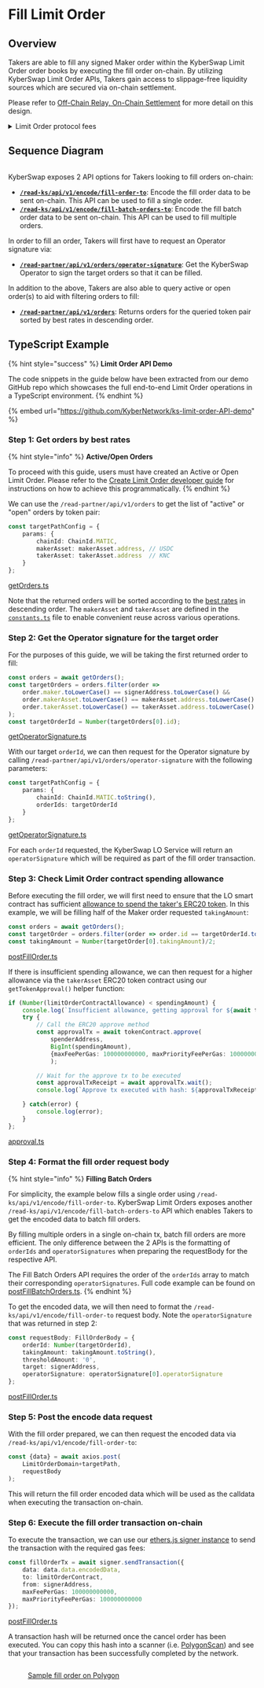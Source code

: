 # Fill Limit Order

## Overview

Takers are able to fill any signed Maker order within the KyberSwap Limit Order order books by executing the fill order on-chain. By utilizing KyberSwap Limit Order APIs, Takers gain access to slippage-free liquidity sources which are secured via on-chain settlement.

Please refer to [Off-Chain Relay, On-Chain Settlement](../concepts/off-chain-relay.md) for more detail on this design.

<details>

<summary>Limit Order protocol fees</summary>

To support the continued development of the Limit Orders feature, KyberSwap will charge variable taker fees for orders filled on the following chains:

* Ethereum (ChainID: 1)
* BSC (ChainID: 56)
* Arbitrum (ChainID: 42161)
* Polygon PoS (ChainID: 137)
* Optimism (ChainID: 10)
* Avalanche (ChainID: 43114)
* Fantom (ChainID: 250)

The fees charged will be according to the most exotic token in the trading pair. The section below lists the fees whereby the highest fee category will apply based on the classification of the input and output tokens. There are 4 categories of tokens with an additional special category for trades involving KNC.

**Super stable (0.01%)**

* Ethereum (ChainID: 1)
  * USDC: [`0xa0b86991c6218b36c1d19d4a2e9eb0ce3606eb48`](https://etherscan.io/address/0xa0b86991c6218b36c1d19d4a2e9eb0ce3606eb48)
  * USDT: [`0xdac17f958d2ee523a2206206994597c13d831ec7`](https://etherscan.io/address/0xdac17f958d2ee523a2206206994597c13d831ec7)
  * DAI: [`0x6b175474e89094c44da98b954eedeac495271d0f`](https://etherscan.io/address/0x6b175474e89094c44da98b954eedeac495271d0f)
* BSC (ChainID: 56)
  * USDT: [`0x55d398326f99059ff775485246999027b3197955`](https://bscscan.com/address/0x55d398326f99059ff775485246999027b3197955)
  * USDC: [`0x8ac76a51cc950d9822d68b83fe1ad97b32cd580d`](https://bscscan.com/address/0x8ac76a51cc950d9822d68b83fe1ad97b32cd580d)
  * DAI: [`0x1af3f329e8be154074d8769d1ffa4ee058b1dbc3`](https://bscscan.com/address/0x1af3f329e8be154074d8769d1ffa4ee058b1dbc3)&#x20;
  * BUSD: [`0xe9e7cea3dedca5984780bafc599bd69add087d56`](https://bscscan.com/address/0xe9e7cea3dedca5984780bafc599bd69add087d56)
* Arbitrum (ChainID: 42161)
  * USDT: [`0xFd086bC7CD5C481DCC9C85ebE478A1C0b69FCbb9`](https://arbiscan.io/address/0xFd086bC7CD5C481DCC9C85ebE478A1C0b69FCbb9)
  * USDC: [`0xaf88d065e77c8cC2239327C5EDb3A432268e5831`](https://arbiscan.io/address/0xaf88d065e77c8cC2239327C5EDb3A432268e5831)
  * DAI: [`0xDA10009cBd5D07dd0CeCc66161FC93D7c9000da1`](https://arbiscan.io/address/0xDA10009cBd5D07dd0CeCc66161FC93D7c9000da1)
* Polygon (ChainID: 137)
  * USDT: [`0xc2132d05d31c914a87c6611c10748aeb04b58e8f`](https://polygonscan.com/address/0xc2132d05d31c914a87c6611c10748aeb04b58e8f)
  * USDC: [`0x2791bca1f2de4661ed88a30c99a7a9449aa84174`](https://polygonscan.com/address/0x2791bca1f2de4661ed88a30c99a7a9449aa84174)
  * DAI: [`0x8f3Cf7ad23Cd3CaDbD9735AFf958023239c6A063`](https://polygonscan.com/address/0x8f3Cf7ad23Cd3CaDbD9735AFf958023239c6A063)
* Optimism (ChainID: 10)
  * USDT: [`0x94b008aa00579c1307b0ef2c499ad98a8ce58e58`](https://optimistic.etherscan.io/address/0x94b008aa00579c1307b0ef2c499ad98a8ce58e58)
  * USDC: [`0x7f5c764cbc14f9669b88837ca1490cca17c31607`](https://optimistic.etherscan.io/address/0x7f5c764cbc14f9669b88837ca1490cca17c31607)
  * DAI: [`0xda10009cbd5d07dd0cecc66161fc93d7c9000da1`](https://optimistic.etherscan.io/address/0xda10009cbd5d07dd0cecc66161fc93d7c9000da1)
* Avalanche (ChainID: 43114)
  * USDT: [`0x9702230A8Ea53601f5cD2dc00fDBc13d4dF4A8c7`](https://snowtrace.io/address/0x9702230A8Ea53601f5cD2dc00fDBc13d4dF4A8c7)
  * USDC: [`0xB97EF9Ef8734C71904D8002F8b6Bc66Dd9c48a6E`](https://snowtrace.io/address/0xB97EF9Ef8734C71904D8002F8b6Bc66Dd9c48a6E)
  * DAI.e: [`0xd586E7F844cEa2F87f50152665BCbc2C279D8d70`](https://snowtrace.io/address/0xd586E7F844cEa2F87f50152665BCbc2C279D8d70)
  * USDT.e: [`0xc7198437980c041c805A1EDcbA50c1Ce5db95118`](https://snowtrace.io/address/0xc7198437980c041c805A1EDcbA50c1Ce5db95118)
  * USDC.e: [`0xA7D7079b0FEaD91F3e65f86E8915Cb59c1a4C664`](https://snowtrace.io/address/0xA7D7079b0FEaD91F3e65f86E8915Cb59c1a4C664)
* Fantom (ChainID: 250)
  * fUSDT: [`0x049d68029688eabf473097a2fc38ef61633a3c7a`](https://ftmscan.com/address/0x049d68029688eabf473097a2fc38ef61633a3c7a)
  * USDC: [`0x04068DA6C83AFCFA0e13ba15A6696662335D5B75`](https://ftmscan.com/address/0x04068DA6C83AFCFA0e13ba15A6696662335D5B75)
  * DAI: [`0x8D11eC38a3EB5E956B052f67Da8Bdc9bef8Abf3E`](https://ftmscan.com/address/0x8D11eC38a3EB5E956B052f67Da8Bdc9bef8Abf3E)

**Stable (0.02%)**

* Ethereum (ChainID: 1)
  * MAI: [`0x8D6CeBD76f18E1558D4DB88138e2DeFB3909fAD6`](https://etherscan.io/address/0x8D6CeBD76f18E1558D4DB88138e2DeFB3909fAD6)
  * BOB: [`0xB0B195aEFA3650A6908f15CdaC7D92F8a5791B0B`](https://etherscan.io/address/0xB0B195aEFA3650A6908f15CdaC7D92F8a5791B0B)
  * MIM: [`0x99D8a9C45b2ecA8864373A26D1459e3Dff1e17F3`](https://etherscan.io/address/0x99D8a9C45b2ecA8864373A26D1459e3Dff1e17F3)
* BSC (ChainID: 56)
  * MAI: [`0x3F56e0c36d275367b8C502090EDF38289b3dEa0d`](https://bscscan.com/address/0x3F56e0c36d275367b8C502090EDF38289b3dEa0d)
  * BOB: [`0xB0B195aEFA3650A6908f15CdaC7D92F8a5791B0B`](https://bscscan.com/address/0xB0B195aEFA3650A6908f15CdaC7D92F8a5791B0B)
  * MIM: [`0xfE19F0B51438fd612f6FD59C1dbB3eA319f433Ba`](https://bscscan.com/address/0xfE19F0B51438fd612f6FD59C1dbB3eA319f433Ba)
* Arbitrum (ChainID: 42161)
  * MAI: [`0x3F56e0c36d275367b8C502090EDF38289b3dEa0d`](https://arbiscan.io/address/0x3F56e0c36d275367b8C502090EDF38289b3dEa0d)
  * MIM: [`0xFEa7a6a0B346362BF88A9e4A88416B77a57D6c2A`](https://arbiscan.io/address/0xFEa7a6a0B346362BF88A9e4A88416B77a57D6c2A)
* Polygon (ChainID: 137)
  * MAI: [`0xa3Fa99A148fA48D14Ed51d610c367C61876997F1`](https://polygonscan.com/address/0xa3Fa99A148fA48D14Ed51d610c367C61876997F1)
  * BOB: [`0xB0B195aEFA3650A6908f15CdaC7D92F8a5791B0B`](https://polygonscan.com/address/0xB0B195aEFA3650A6908f15CdaC7D92F8a5791B0B)
  * MIM: [`0x49a0400587A7F65072c87c4910449fDcC5c47242`](https://polygonscan.com/address/0x49a0400587A7F65072c87c4910449fDcC5c47242)
* Optimism (ChainID: 10)
  * MAI: [`0xdFA46478F9e5EA86d57387849598dbFB2e964b02`](https://optimistic.etherscan.io/address/0xdFA46478F9e5EA86d57387849598dbFB2e964b02)
  * BOB: [`0xB0B195aEFA3650A6908f15CdaC7D92F8a5791B0B`](https://optimistic.etherscan.io/address/0xB0B195aEFA3650A6908f15CdaC7D92F8a5791B0B)
* Avalanche (ChainID: 43114)
  * MAI: [`0x5c49b268c9841AFF1Cc3B0a418ff5c3442eE3F3b`](https://snowtrace.io/address/0x5c49b268c9841AFF1Cc3B0a418ff5c3442eE3F3b)
  * YUSD: [`0x111111111111ed1D73f860F57b2798b683f2d325`](https://snowtrace.io/address/0x111111111111ed1D73f860F57b2798b683f2d325)
  * MIM: [`0x130966628846BFd36ff31a822705796e8cb8C18D`](https://snowtrace.io/address/0x130966628846BFd36ff31a822705796e8cb8C18D)
* Fantom (ChainID: 250)
  * MAI: [`0xfB98B335551a418cD0737375a2ea0ded62Ea213b`](https://ftmscan.com/address/0xfB98B335551a418cD0737375a2ea0ded62Ea213b)
  * MIM: [`0x82f0B8B456c1A451378467398982d4834b6829c1`](https://ftmscan.com/address/0x82f0B8B456c1A451378467398982d4834b6829c1)

**Normal (0.1%)**

* Top 200 tokens by market cap (identified via multiple on and off-chain services), excluding tokens under the super stable, stable, and KNC categories.

**Exotic (0.3%)**

* All remaining tokens not covered in the super stable, stable, normal, and KNC categories.

**KNC (0.05%)**

* Trades to and from KNC will be charged a flat 0.05% fee.

</details>

## Sequence Diagram

<figure><img src="../../../.gitbook/assets/LO_Taker_FillOrder.png" alt=""><figcaption></figcaption></figure>

KyberSwap exposes 2 API options for Takers looking to fill orders on-chain:

* [**`/read-ks/api/v1/encode/fill-order-to`**](../limit-order-api-specification/taker-apis.md#read-ks-api-v1-encode-fill-order-to): Encode the fill order data to be sent on-chain. This API can be used to fill a single order.
* [**`/read-ks/api/v1/encode/fill-batch-orders-to`**](../limit-order-api-specification/taker-apis.md#read-ks-api-v1-encode-fill-batch-orders-to): Encode the fill batch order data to be sent on-chain. This API can be used to fill multiple orders.

In order to fill an order, Takers will first have to request an Operator signature via:

* [**`/read-partner/api/v1/orders/operator-signature`**](../limit-order-api-specification/taker-apis.md#read-partner-api-v1-orders-operator-signature): Get the KyberSwap Operator to sign the target orders so that it can be filled.

In addition to the above, Takers are also able to query active or open order(s) to aid with filtering orders to fill:

* [**`/read-partner/api/v1/orders`**](../limit-order-api-specification/taker-apis.md#read-partner-api-v1-orders): Returns orders for the queried token pair sorted by best rates in descending order.

## TypeScript Example

{% hint style="success" %}
**Limit Order API Demo**

The code snippets in the guide below have been extracted from our demo GitHub repo which showcases the full end-to-end Limit Order operations in a TypeScript environment.
{% endhint %}

{% embed url="https://github.com/KyberNetwork/ks-limit-order-API-demo" %}

### Step 1: Get orders by best rates

{% hint style="info" %}
**Active/Open Orders**

To proceed with this guide, users must have created an Active or Open Limit Order. Please refer to the [Create Limit Order developer guide](create-limit-order.md) for instructions on how to achieve this programmatically.
{% endhint %}

We can use the `/read-partner/api/v1/orders` to get the list of "active" or "open" orders by token pair:

```typescript
const targetPathConfig = {
    params: {
        chainId: ChainId.MATIC,
        makerAsset: makerAsset.address, // USDC
        takerAsset: takerAsset.address  // KNC  
    }
};
```

[getOrders.ts](https://github.com/KyberNetwork/ks-limit-order-API-demo/blob/e34660faf165d6c6b5763327b6e8e34bf8bc9e01/src/operations/taker/getOrders.ts#L9)

Note that the returned orders will be sorted according to the [best rates](../limit-order-api-specification/taker-apis.md#rates-calculation) in descending order. The `makerAsset` and `takerAsset` are defined in the [`constants.ts`](https://github.com/KyberNetwork/ks-limit-order-API-demo/blob/main/src/libs/constants.ts) file to enable convenient reuse across various operations.

### Step 2: Get the Operator signature for the target order

For the purposes of this guide, we will be taking the first returned order to fill:

```typescript
const orders = await getOrders();
const targetOrders = orders.filter(order => 
    order.maker.toLowerCase() == signerAddress.toLowerCase() &&
    order.makerAsset.toLowerCase() == makerAsset.address.toLowerCase() &&
    order.takerAsset.toLowerCase() == takerAsset.address.toLowerCase()
);
const targetOrderId = Number(targetOrders[0].id);
```

[getOperatorSignature.ts](https://github.com/KyberNetwork/ks-limit-order-API-demo/blob/e34660faf165d6c6b5763327b6e8e34bf8bc9e01/src/operations/taker/getOperatorSignature.ts#L20)

With our target `orderId`, we can then request for the Operator signature by calling `/read-partner/api/v1/orders/operator-signature` with the following parameters:

```typescript
const targetPathConfig = {
    params: {
        chainId: ChainId.MATIC.toString(),
        orderIds: targetOrderId
    }
};
```

[getOperatorSignature.ts](https://github.com/KyberNetwork/ks-limit-order-API-demo/blob/e34660faf165d6c6b5763327b6e8e34bf8bc9e01/src/operations/taker/getOperatorSignature.ts#L29)

For each `orderId` requested, the KyberSwap LO Service will return an `operatorSignature` which will be required as part of the fill order transaction.

### Step 3: Check Limit Order contract spending allowance

Before executing the fill order, we will first need to ensure that the LO smart contract has sufficient [allowance to spend the taker's ERC20 token](https://docs.openzeppelin.com/contracts/2.x/api/token/erc20#IERC20-allowance-address-address-). In this example, we will be filling half of the Maker order requested `takingAmount`:

```typescript
const orders = await getOrders();
const targetOrder = orders.filter(order => order.id == targetOrderId.toString());
const takingAmount = Number(targetOrder[0].takingAmount)/2;
```

[postFillOrder.ts](https://github.com/KyberNetwork/ks-limit-order-API-demo/blob/e34660faf165d6c6b5763327b6e8e34bf8bc9e01/src/operations/taker/postFillOrder.ts#L29)

If there is insufficient spending allowance, we can then request for a higher allowance via the `takerAsset` ERC20 token contract using our `getTokenApproval()` helper function:

```typescript
if (Number(limitOrderContractAllowance) < spendingAmount) {
    console.log(`Insufficient allowance, getting approval for ${await tokenContract.symbol()}...`);
    try {
        // Call the ERC20 approve method
        const approvalTx = await tokenContract.approve(
            spenderAddress, 
            BigInt(spendingAmount), 
            {maxFeePerGas: 100000000000, maxPriorityFeePerGas: 100000000000}
            );

        // Wait for the approve tx to be executed
        const approvalTxReceipt = await approvalTx.wait();
        console.log(`Approve tx executed with hash: ${approvalTxReceipt?.hash}`);

    } catch(error) {
        console.log(error);
    }
};    
```

[approval.ts](https://github.com/KyberNetwork/ks-limit-order-API-demo/blob/e34660faf165d6c6b5763327b6e8e34bf8bc9e01/src/libs/approval.ts#L21)

### Step 4: Format the fill order request body

{% hint style="info" %}
**Filling Batch Orders**

For simplicity, the example below fills a single order using `/read-ks/api/v1/encode/fill-order-to`. KyberSwap Limit Orders exposes another `/read-ks/api/v1/encode/fill-batch-orders-to` API which enables Takers to get the encoded data to batch fill orders.&#x20;

By filling multiple orders in a single on-chain tx, batch fill orders are more efficient. The only difference between the 2 APIs is the formatting of `orderIds` and `operatorSignatures` when preparing the requestBody for the respective API.

The Fill Batch Orders API requires the order of the `orderIds` array to match their corresponding `operatorSignatures`. Full code example can be found on [postFillBatchOrders.ts](https://github.com/KyberNetwork/ks-limit-order-API-demo/blob/main/src/operations/taker/postFillBatchOrders.ts).
{% endhint %}

To get the encoded data, we will then need to format the `/read-ks/api/v1/encode/fill-order-to` request body. Note the `operatorSignature` that was returned in step 2:

```typescript
const requestBody: FillOrderBody = {
    orderId: Number(targetOrderId),
    takingAmount: takingAmount.toString(),
    thresholdAmount: '0',
    target: signerAddress,
    operatorSignature: operatorSignature[0].operatorSignature
};
```

[postFillOrder.ts](https://github.com/KyberNetwork/ks-limit-order-API-demo/blob/e34660faf165d6c6b5763327b6e8e34bf8bc9e01/src/operations/taker/postFillOrder.ts#L46)

### Step 5: Post the encode data request

With the fill order prepared, we can then request the encoded data via `/read-ks/api/v1/encode/fill-order-to`:

```typescript
const {data} = await axios.post(
    LimitOrderDomain+targetPath,
    requestBody
);
```

This will return the fill order encoded data which will be used as the calldata when executing the transaction on-chain.

### Step 6: Execute the fill order transaction on-chain

To execute the transaction, we can use our [ethers.js signer instance](https://docs.ethers.org/v6/api/providers/#ContractRunner-sendTransaction) to send the transaction with the required gas fees:

```typescript
const fillOrderTx = await signer.sendTransaction({
    data: data.data.encodedData,
    to: limitOrderContract,
    from: signerAddress,
    maxFeePerGas: 100000000000,
    maxPriorityFeePerGas: 100000000000
});
```

[postFillOrder.ts](https://github.com/KyberNetwork/ks-limit-order-API-demo/blob/e34660faf165d6c6b5763327b6e8e34bf8bc9e01/src/operations/taker/postFillOrder.ts#L63)

A transaction hash will be returned once the cancel order has been executed. You can copy this hash into a scanner (i.e. [PolygonScan](https://polygonscan.com/)) and see that your transaction has been successfully completed by the network.

<figure><img src="../../../.gitbook/assets/LO_DevGuide_FillOrderSuccess.png" alt=""><figcaption><p><a href="https://polygonscan.com/tx/0xfe1e8d32f6311a2ce1e864863d1cd6d49b05634b255ec85c5a7386c7753af197">Sample fill order on Polygon</a></p></figcaption></figure>
